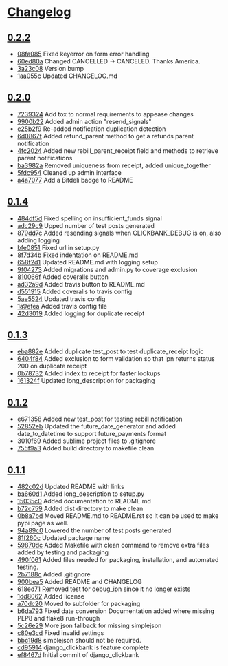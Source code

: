 # [Changelog](/releases)

## [0.2.2](https://github.com/sureiya/django-clickbank/compare/0.2.0...0.2.2)

* [08fa085](https://github.com/sureiya/django-clickbank/commit/08fa085) Fixed keyerror on form error handling
* [60ed80a](https://github.com/sureiya/django-clickbank/commit/60ed80a) Changed CANCELLED -> CANCELED. Thanks America.
* [3a23c08](https://github.com/sureiya/django-clickbank/commit/3a23c08) Version bump
* [1aa055c](https://github.com/sureiya/django-clickbank/commit/1aa055c) Updated CHANGELOG.md

## [0.2.0](https://github.com/sureiya/django-clickbank/compare/0.1.4...0.2.0)

* [7239324](https://github.com/sureiya/django-clickbank/commit/7239324) Add tox to normal requirements to appease changes
* [9900b22](https://github.com/sureiya/django-clickbank/commit/9900b22) Added admin action "resend_signals"
* [e25b2f9](https://github.com/sureiya/django-clickbank/commit/e25b2f9) Re-added notification duplication detection
* [6d0867f](https://github.com/sureiya/django-clickbank/commit/6d0867f) Added refund_parent method to get a refunds parent notification
* [4fc2024](https://github.com/sureiya/django-clickbank/commit/4fc2024) Added new rebill_parent_receipt field and methods to retrieve parent notifications
* [ba3982a](https://github.com/sureiya/django-clickbank/commit/ba3982a) Removed uniqueness from receipt, added unique_together
* [5fdc954](https://github.com/sureiya/django-clickbank/commit/5fdc954) Cleaned up admin interface
* [a4a7077](https://github.com/sureiya/django-clickbank/commit/a4a7077) Add a Bitdeli badge to README

## [0.1.4](https://github.com/sureiya/django-clickbank/compare/0.1.3...0.1.4)

* [484df5d](https://github.com/sureiya/django-clickbank/commit/484df5d) Fixed spelling on insufficient_funds signal
* [adc29c9](https://github.com/sureiya/django-clickbank/commit/adc29c9) Upped number of test posts generated
* [879dd7c](https://github.com/sureiya/django-clickbank/commit/879dd7c) Added resending signals when CLICKBANK_DEBUG is on, also adding logging
* [bfe0851](https://github.com/sureiya/django-clickbank/commit/bfe0851) Fixed url in setup.py
* [8f7d34b](https://github.com/sureiya/django-clickbank/commit/8f7d34b) Fixed indentation on README.md
* [658f2d1](https://github.com/sureiya/django-clickbank/commit/658f2d1) Updated README.md with logging setup
* [9f04273](https://github.com/sureiya/django-clickbank/commit/9f04273) Added migrations and admin.py to coverage exclusion
* [810066f](https://github.com/sureiya/django-clickbank/commit/810066f) Added coveralls button
* [ad32a9d](https://github.com/sureiya/django-clickbank/commit/ad32a9d) Added travis button to README.md
* [d551915](https://github.com/sureiya/django-clickbank/commit/d551915) Added coveralls to travis config
* [5ae5524](https://github.com/sureiya/django-clickbank/commit/5ae5524) Updated travis config
* [1a9efea](https://github.com/sureiya/django-clickbank/commit/1a9efea) Added travis config file
* [42d3019](https://github.com/sureiya/django-clickbank/commit/42d3019) Added logging for duplicate receipt

## [0.1.3](https://github.com/sureiya/django-clickbank/compare/0.1.2...0.1.3)

* [eba882e](https://github.com/sureiya/django-clickbank/commit/eba882e) Added duplicate test_post to test duplicate_receipt logic
* [6404f84](https://github.com/sureiya/django-clickbank/commit/6404f84) Added exclusion to form validation so that ipn returns status 200 on duplicate receipt
* [0b78732](https://github.com/sureiya/django-clickbank/commit/0b78732) Added index to receipt for faster lookups
* [161324f](https://github.com/sureiya/django-clickbank/commit/161324f) Updated long_description for packaging

## [0.1.2](https://github.com/sureiya/django-clickbank/compare/0.1.1...0.1.2)

* [e671358](https://github.com/sureiya/django-clickbank/commit/e671358) Added new test_post for testing rebill notification
* [52852eb](https://github.com/sureiya/django-clickbank/commit/52852eb) Updated the future_date_generator and added date_to_datetime to support future_payments format
* [3010f69](https://github.com/sureiya/django-clickbank/commit/3010f69) Added sublime project files to .gitignore
* [755f9a3](https://github.com/sureiya/django-clickbank/commit/755f9a3) Added build directory to makefile clean

## [0.1.1](https://github.com/sureiya/django-clickbank/compare/0.1.1...0.1.1)

* [482c02d](https://github.com/sureiya/django-clickbank/commit/482c02d) Updated README with links
* [ba660d1](https://github.com/sureiya/django-clickbank/commit/ba660d1) Added long_description to setup.py
* [15035c0](https://github.com/sureiya/django-clickbank/commit/15035c0) Added documentation to README.md
* [b72c759](https://github.com/sureiya/django-clickbank/commit/b72c759) Added dist directory to make clean
* [0b8a7bd](https://github.com/sureiya/django-clickbank/commit/0b8a7bd) Moved README.md to README.rst so it can be used to make pypi page as well.
* [94a89c0](https://github.com/sureiya/django-clickbank/commit/94a89c0) Lowered the number of test posts generated
* [81f260c](https://github.com/sureiya/django-clickbank/commit/81f260c) Updated package name
* [59870dc](https://github.com/sureiya/django-clickbank/commit/59870dc) Added Makefile with clean command to remove extra files added by testing and packaging
* [490f061](https://github.com/sureiya/django-clickbank/commit/490f061) Added files needed for packaging, installation, and automated testing.
* [2b7188c](https://github.com/sureiya/django-clickbank/commit/2b7188c) Added .gitignore
* [900bea5](https://github.com/sureiya/django-clickbank/commit/900bea5) Added README and CHANGELOG
* [618ed71](https://github.com/sureiya/django-clickbank/commit/618ed71) Removed test for debug_ipn since it no longer exists
* [1dd8062](https://github.com/sureiya/django-clickbank/commit/1dd8062) Added license
* [a70dc20](https://github.com/sureiya/django-clickbank/commit/a70dc20) Moved to subfolder for packaging
* [b6da793](https://github.com/sureiya/django-clickbank/commit/b6da793) Fixed date conversion Documentation added where missing PEP8 and flake8 run-through
* [5c26e29](https://github.com/sureiya/django-clickbank/commit/5c26e29) More json fallback for missing simplejson
* [c80e3cd](https://github.com/sureiya/django-clickbank/commit/c80e3cd) Fixed invalid settings
* [bbc19d8](https://github.com/sureiya/django-clickbank/commit/bbc19d8) simplejson should not be required.
* [cd95914](https://github.com/sureiya/django-clickbank/commit/cd95914) django_clickbank is feature complete
* [ef8467d](https://github.com/sureiya/django-clickbank/commit/ef8467d) Initial commit of django_clickbank